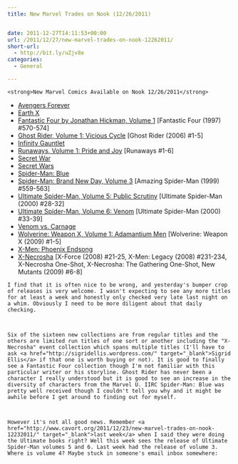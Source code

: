 ```yaml
---
title: New Marvel Trades on Nook (12/26/2011)


date: 2011-12-27T14:11:53+00:00
url: /2011/12/27/new-marvel-trades-on-nook-12262011/
short-url:
  - http://bit.ly/uZjv8e
categories:
  - General

---
```

    <strong>New Marvel Comics Available on Nook 12/26/2011</strong>
  
  
  <ul>
    <li>
      <a href="http://www.barnesandnoble.com/w/avengers-forever-kurt-busiek/1104293460" target="_blank">Avengers Forever</a>
    </li>
    <li>
      <a href="http://www.barnesandnoble.com/w/earth-x-jim-krueger/1107518695" target="_blank">Earth X</a>
    </li>
    <li>
      <a href="http://www.barnesandnoble.com/w/fantastic-four-by-jonathan-hickman-volume-1-dale-eaglesham/1026330536" target="_blank">Fantastic Four by Jonathan Hickman, Volume 1</a> [Fantastic Four (1997) #570-574]
    </li>
    <li>
      <a href="http://www.barnesandnoble.com/w/ghost-rider-volume-1-mark-texeira/1015226693" target="_blank">Ghost Rider, Volume 1: Vicious Cycle</a> [Ghost Rider (2006) #1-5]
    </li>
    <li>
      <a href="http://www.barnesandnoble.com/w/infinity-gauntlet-jim-starlin/1102008022" target="_blank">Infinity Gauntlet</a>
    </li>
    <li>
      <a href="http://www.barnesandnoble.com/w/runaways-volume-1-brian-k-vaughan/1102404317" target="_blank">Runaways, Volume 1: Pride and Joy</a> [Runaways #1-6]
    </li>
    <li>
      <a href="http://www.barnesandnoble.com/w/secret-war-brian-michael-bendis/1103277873" target="_blank">Secret War</a>
    </li>
    <li>
      <a href="http://www.barnesandnoble.com/w/secret-wars-mike-zeck/1107144059" target="_blank">Secret Wars</a>
    </li>
    <li>
      <a href="http://www.barnesandnoble.com/w/spider-man-blue-jeph-loeb/1102168351" target="_blank">Spider-Man: Blue</a>
    </li>
    <li>
      <a href="http://www.barnesandnoble.com/w/spider-man-marcos-martin/1015675067" target="_blank">Spider-Man: Brand New Day, Volume 3</a> [Amazing Spider-Man (1999) #559-563]
    </li>
    <li>
      <a href="http://www.barnesandnoble.com/w/ultimate-spider-man-volume-5-brian-michael-bendis/1103277547" target="_blank">Ultimate Spider-Man, Volume 5: Public Scrutiny</a> [Ultimate Spider-Man (2000) #28-32]
    </li>
    <li>
      <a href="http://www.barnesandnoble.com/w/ultimate-spider-man-volume-6-brian-michael-bendis/1015178728" target="_blank">Ultimate Spider-Man, Volume 6: Venom</a> [Ultimate Spider-Man (2000) #33-39]
    </li>
    <li>
      <a href="http://www.barnesandnoble.com/w/venom-vs-carnage-clayton-crain/1102465653" target="_blank">Venom vs. Carnage</a>
    </li>
    <li>
      <a href="http://www.barnesandnoble.com/w/wolverine-weapon-x-volume-1-ron-garney/1026330550" target="_blank">Wolverine: Weapon X, Volume 1: Adamantium Men</a> [Wolverine: Weapon X (2009) #1-5]
    </li>
    <li>
      <a href="http://www.barnesandnoble.com/w/x-men-greg-land/1025257656" target="_blank">X-Men: Phoenix Endsong</a>
    </li>
    <li>
      <a href="http://www.barnesandnoble.com/w/x-necrosha-craig-kyle/1100189747" target="_blank">X-Necrosha</a> [X-Force (2008) #21-25, X-Men: Legacy (2008) #231-234, X-Necrosha One-Shot, X-Necrosha: The Gathering One-Shot, New Mutants (2009) #6-8]
    </li>
  </ul>
  
  
    I find that it is often nice to be wrong, and yesterday's bumper crop of releases is very welcome. I wasn't expecting to see any more titles for at least a week and honestly only checked very late last night on a whim. Obviously I need to be more diligent about that daily checking.
  
  
  
    Six of the sixteen new collections are from regular titles and the others are limited run titles of one sort or another including the "X-Necrosha" event collection which spans multiple titles (I'll have to ask <a href="http://sigridellis.wordpress.com/" target="_blank">Sigrid Ellis</a> if that one is worth buying or not). It is good to finally see a Fantastic Four collection though I'm not familiar with this particular writer or his storyline. Ghost Rider has never been a character I really understood but it is good to see an increase in the diversity of characters from the Marvel U. IIRC Spider-Man: Blue was pretty well received though I couldn't tell you why and it might be awhile before I get around to finding out for myself.
  
  
  
    However it's not all good news. Remember <a href="http://www.cavort.org/2011/12/23/new-marvel-trades-on-nook-12232011/" target="_blank">last week</a> when I said they were doing the Ultimate books right? Well this week sees the release of Ultimate Spider-Man volumes 5 and 6. Last week had the release of volume 3. Where is volume 4? Maybe stuck in someone's email inbox somewhere:
  
